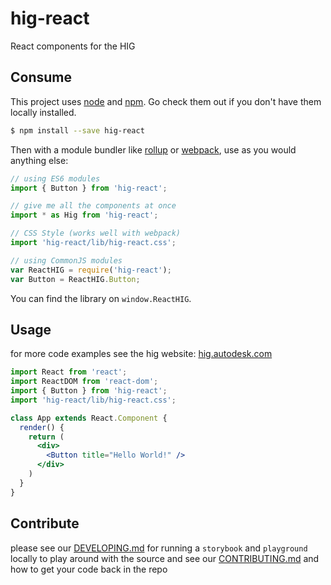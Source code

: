 # hig-react

React components for the HIG

## Consume

This project uses [node](http://nodejs.org) and [npm](https://npmjs.com). Go check them out if you don't have them locally installed.

```sh
$ npm install --save hig-react
```

Then with a module bundler like [rollup](http://rollupjs.org/) or [webpack](https://webpack.js.org/), use as you would anything else:

```javascript
// using ES6 modules
import { Button } from 'hig-react';

// give me all the components at once
import * as Hig from 'hig-react';

// CSS Style (works well with webpack)
import 'hig-react/lib/hig-react.css';

// using CommonJS modules
var ReactHIG = require('hig-react');
var Button = ReactHIG.Button;
```

You can find the library on `window.ReactHIG`.

## Usage

for more code examples see the hig website: [hig.autodesk.com](http://hig.autodesk.com)

```jsx
import React from 'react';
import ReactDOM from 'react-dom';
import { Button } from 'hig-react';
import 'hig-react/lib/hig-react.css';

class App extends React.Component {
  render() {
    return (
      <div>
        <Button title="Hello World!" />
      </div>
    )
  }
}
```

## Contribute

please see our [DEVELOPING.md](./DEVELOPING.md) for running a `storybook` and `playground` locally to play around with the source and see our [CONTRIBUTING.md](../../../CONTRIBUTING.md) and how to get your code back in the repo

